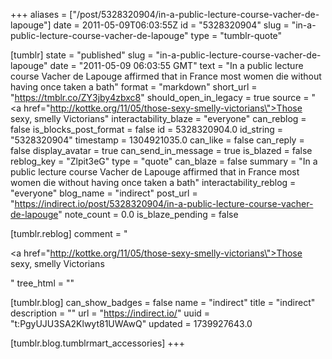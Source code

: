 +++
aliases = ["/post/5328320904/in-a-public-lecture-course-vacher-de-lapouge"]
date = 2011-05-09T06:03:55Z
id = "5328320904"
slug = "in-a-public-lecture-course-vacher-de-lapouge"
type = "tumblr-quote"

[tumblr]
state = "published"
slug = "in-a-public-lecture-course-vacher-de-lapouge"
date = "2011-05-09 06:03:55 GMT"
text = "In a public lecture course Vacher de Lapouge affirmed that in France most women die without having once taken a bath"
format = "markdown"
short_url = "https://tmblr.co/ZY3jby4zbxc8"
should_open_in_legacy = true
source = "<a href=\"http://kottke.org/11/05/those-sexy-smelly-victorians\">Those sexy, smelly Victorians</a>"
interactability_blaze = "everyone"
can_reblog = false
is_blocks_post_format = false
id = 5328320904.0
id_string = "5328320904"
timestamp = 1304921035.0
can_like = false
can_reply = false
display_avatar = true
can_send_in_message = true
is_blazed = false
reblog_key = "Zlpit3eG"
type = "quote"
can_blaze = false
summary = "In a public lecture course Vacher de Lapouge affirmed that in France most women die without having once taken a bath"
interactability_reblog = "everyone"
blog_name = "indirect"
post_url = "https://indirect.io/post/5328320904/in-a-public-lecture-course-vacher-de-lapouge"
note_count = 0.0
is_blaze_pending = false

[tumblr.reblog]
comment = "<p><a href=\"http://kottke.org/11/05/those-sexy-smelly-victorians\">Those sexy, smelly Victorians</a></p>"
tree_html = ""

[tumblr.blog]
can_show_badges = false
name = "indirect"
title = "indirect"
description = ""
url = "https://indirect.io/"
uuid = "t:PgyUJU3SA2Klwyt81UWAwQ"
updated = 1739927643.0

[tumblr.blog.tumblrmart_accessories]
+++
